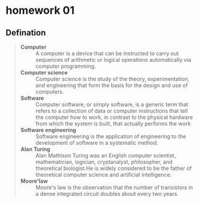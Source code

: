 # homework 01

## Defination

><dl>
><dt><b>Computer</b></dt>
><dd>A computer is a device that can be instructed to carry out sequences of arithmetic or logical operations automatically via computer programming.</dd>
><dt><b>Computer science</b></dt>
><dd>Computer science is the study of the theory, experimentation, and engineering that form the basis for the design and use of computers.</dd>
><dt><b>Software</b></dt>
><dd>Computer software, or simply software, is a generic term that refers to a collection of data or computer instructions that tell the computer how to work, in contrast to the physical hardware from which the system is built, that actually performs the work</dd>
><dt><b>Software engineering</b></dt>
><dd>Software engineering is the application of engineering to the development of software in a systematic method.</dd>
><dt><b>Alan Turing</b></dt>
><dd>Alan Mathison Turing was an English computer scientist, mathematician, logician, cryptanalyst, philosopher, and theoretical biologist.He is widely considered to be the father of theoretical computer science and artificial intelligence.</dd>
><dt><b>Moore'law</b></dt>
><dd>Moore's law is the observation that the number of transistors in a dense integrated circuit doubles about every two years.</dd>